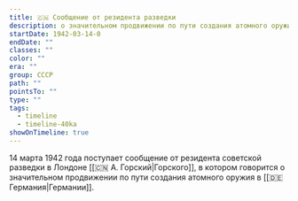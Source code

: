 ```yaml
---
title: 🇨🇳 Сообщение от резидента разведки
description: о значительном продвижении по пути создания атомного оружия в 🇩🇪 Германии.
startDate: 1942-03-14-0
endDate: ""
classes: ""
color: ""
era: ""
group: СССР
path: ""
pointsTo: ""
type: ""
tags:
  - timeline
  - timeline-40ka
showOnTimeline: true
---
```

14 марта 1942 года поступает сообщение от резидента советской разведки в Лондоне [[🇨🇳 А. Горский|Горского]], в котором говорится о значительном продвижении по пути создания атомного оружия в [[🇩🇪 Германия|Германии]].
